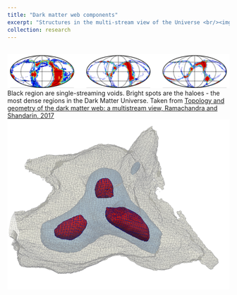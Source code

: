```yaml
---
title: "Dark matter web components"
excerpt: "Structures in the multi-stream view of the Universe <br/><img src='/images/w6.png' style="width: 50px;"/>"
collection: research
---
```



<br/><img src='/images/fig3.png'/>
Black region are single-streaming voids. Bright spots are the haloes - the most dense regions in the Dark Matter Universe. Taken from [Topology and geometry of the dark matter web: a multistream view, Ramachandra and Shandarin, 2017](https://arxiv.org/abs/1608.05469) <img align="right" src="/images/fig2.png"/> 


